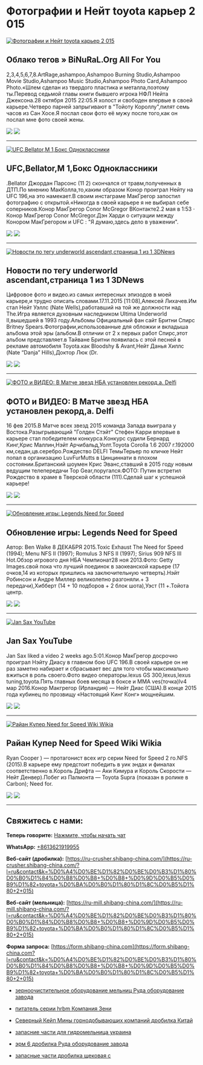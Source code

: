 # Фотографии и Нейт toyota карьер 2 015

<a href="https://swt.shibang-china.com/?l=ru&img&k=%D0%A4%D0%BE%D1%82%D0%BE%D0%B3%D1%80%D0%B0%D1%84%D0%B8%D0%B8+%D0%B8+%D0%9D%D0%B5%D0%B9%D1%82+toyota+%D0%BA%D0%B0%D1%80%D1%8C%D0%B5%D1%80+2+015" target="_blank">![Фотографии и Нейт toyota карьер 2 015](http://static.shibang-china.com/all-800x300/161.jpg)</a>

## Облако тегов » BiNuRaL.Org All For You
2,3,4,5,6,7,8.ArtRage,ashampoo,Ashampoo Burning Studio,Ashampoo Movie Studio,Ashampoo Music Studio,Ashampoo Photo Card,Ashampoo Photo.«Шлем сделан из твердого пластика и металла,поэтому ты.Перевод седьмой главы книги бывшего игрока НФЛ Нейта Джексона.28 октября 2015 22:05.Я холост и свободен впервые в своей карьере.Четверо парней запрыгивают в &quot;Тойоту Короллу&quot;,пилят семь часов из Сан Хосе.Я послал свои фото её мужу после того,как он послал мне фото своей жены.


<a href="https://whatsapp.shibangsoft.com/WhatsApp.php" target="_blank" title="WhatsApp">![](http://static.shibang-china.com/icon/whatsapp.png)</a> <a href="https://swt.shibang-china.com/?l=ru&icon&k=%D0%A4%D0%BE%D1%82%D0%BE%D0%B3%D1%80%D0%B0%D1%84%D0%B8%D0%B8+%D0%B8+%D0%9D%D0%B5%D0%B9%D1%82+toyota+%D0%BA%D0%B0%D1%80%D1%8C%D0%B5%D1%80+2+015" target="_blank">![](http://static.shibang-china.com/icon/chat-ru.png)</a>

---

<a href="https://swt.shibang-china.com/?l=ru&img&k=%D0%A4%D0%BE%D1%82%D0%BE%D0%B3%D1%80%D0%B0%D1%84%D0%B8%D0%B8+%D0%B8+%D0%9D%D0%B5%D0%B9%D1%82+toyota+%D0%BA%D0%B0%D1%80%D1%8C%D0%B5%D1%80+2+015" target="_blank">![UFC,Bellator,М 1,Бокс Одноклассники](http://static.shibang-china.com/all-800x300/143.jpg)</a>

## UFC,Bellator,М 1,Бокс Одноклассники
.Bellator Джордан Парсонс (11 2) скончался от травм,полученных в ДТП.По мнению МакКолла,то,каким образом Конор проиграл Нейту на UFС 196,на это намекает.В своим инстаграме МакГрегор запостил фотографию с открытой.«Никогда в своей карьере я не выбирал себе соперников.Конор МакГрегор Conor McGregor ВКонтакте2.2 мая в 1:53 &middot; Конор МакГрегор Conor McGregor.Дэн Харди о ситуации между Конором МакГрегором и UFC : &quot;Я думаю,здесь дело в уважении&quot;.


<a href="https://whatsapp.shibangsoft.com/WhatsApp.php" target="_blank" title="WhatsApp">![](http://static.shibang-china.com/icon/whatsapp.png)</a> <a href="https://swt.shibang-china.com/?l=ru&icon&k=%D0%A4%D0%BE%D1%82%D0%BE%D0%B3%D1%80%D0%B0%D1%84%D0%B8%D0%B8+%D0%B8+%D0%9D%D0%B5%D0%B9%D1%82+toyota+%D0%BA%D0%B0%D1%80%D1%8C%D0%B5%D1%80+2+015" target="_blank">![](http://static.shibang-china.com/icon/chat-ru.png)</a>

---

<a href="https://swt.shibang-china.com/?l=ru&img&k=%D0%A4%D0%BE%D1%82%D0%BE%D0%B3%D1%80%D0%B0%D1%84%D0%B8%D0%B8+%D0%B8+%D0%9D%D0%B5%D0%B9%D1%82+toyota+%D0%BA%D0%B0%D1%80%D1%8C%D0%B5%D1%80+2+015" target="_blank">![Новости по тегу underworld ascendant,страница 1 из 1 3DNews](http://static.shibang-china.com/all-800x300/945.jpg)</a>

## Новости по тегу underworld ascendant,страница 1 из 1 3DNews
Цифровое фото и видео.из самых интересных эпизодов в моей карьере,и трудно описать словами.17.11.2015 [11:08],Алексей Лихачев.Им стал Нейт Уэллс (Nate Wells),работавший на той же должности над The.Игра является духовным наследником Ultima Underworld II,вышедшей в 1993 году.Альбомы Официальный фан сайт Бритни Спирс Britney Spears.Фотографии,использованные для обложки и вкладыша альбома этой эры (альбом.В отличии от 2 х первых работ Спирс,этот альбом представляет.в Тайване Бритни появилась с этой песней в рекламе автомобиля Toyota.как Bloodshy &amp; Avant,Нейт Данья Хиллс (Nate “Danja” Hills),Доктор Люк (Dr.


<a href="https://whatsapp.shibangsoft.com/WhatsApp.php" target="_blank" title="WhatsApp">![](http://static.shibang-china.com/icon/whatsapp.png)</a> <a href="https://swt.shibang-china.com/?l=ru&icon&k=%D0%A4%D0%BE%D1%82%D0%BE%D0%B3%D1%80%D0%B0%D1%84%D0%B8%D0%B8+%D0%B8+%D0%9D%D0%B5%D0%B9%D1%82+toyota+%D0%BA%D0%B0%D1%80%D1%8C%D0%B5%D1%80+2+015" target="_blank">![](http://static.shibang-china.com/icon/chat-ru.png)</a>

---

<a href="https://swt.shibang-china.com/?l=ru&img&k=%D0%A4%D0%BE%D1%82%D0%BE%D0%B3%D1%80%D0%B0%D1%84%D0%B8%D0%B8+%D0%B8+%D0%9D%D0%B5%D0%B9%D1%82+toyota+%D0%BA%D0%B0%D1%80%D1%8C%D0%B5%D1%80+2+015" target="_blank">![ФОТО и ВИДЕО: В Матче звезд НБА установлен рекорд,а. Delfi](http://static.shibang-china.com/all-800x300/247.jpg)</a>

## ФОТО и ВИДЕО: В Матче звезд НБА установлен рекорд,а. Delfi
16 фев 2015.В Матче всех звезд 2015 команда Запада выиграла у Востока.Разыгрывающий &quot;Голден Стэйт&quot; Стефен Карри впервые в карьере стал победителем конкурса.Конкурс судили Бернард Кинг,Крис Маллин,Нэйт Арчибальд,Уолт.Toyota Corolla 1.6 2007 г.192000 км,седан,цв.серебро.Рождество DELFI ТемыТерьер по кличке Нейт попал в организацию LuvFurMutts в Цинциннати в плохом состоянии.Британский шоумен Крис Эванс,ставший в 2015 году новым ведущим телепередачи Top Gear,поругался.ФОТО: Путин встретил Рождество в храме в Тверской области (111).Сделай шаг к успешной карьере!


<a href="https://whatsapp.shibangsoft.com/WhatsApp.php" target="_blank" title="WhatsApp">![](http://static.shibang-china.com/icon/whatsapp.png)</a> <a href="https://swt.shibang-china.com/?l=ru&icon&k=%D0%A4%D0%BE%D1%82%D0%BE%D0%B3%D1%80%D0%B0%D1%84%D0%B8%D0%B8+%D0%B8+%D0%9D%D0%B5%D0%B9%D1%82+toyota+%D0%BA%D0%B0%D1%80%D1%8C%D0%B5%D1%80+2+015" target="_blank">![](http://static.shibang-china.com/icon/chat-ru.png)</a>

---

<a href="https://swt.shibang-china.com/?l=ru&img&k=%D0%A4%D0%BE%D1%82%D0%BE%D0%B3%D1%80%D0%B0%D1%84%D0%B8%D0%B8+%D0%B8+%D0%9D%D0%B5%D0%B9%D1%82+toyota+%D0%BA%D0%B0%D1%80%D1%8C%D0%B5%D1%80+2+015" target="_blank">![Обновление игры: Legends Need for Speed](http://static.shibang-china.com/all-800x300/643.jpg)</a>

## Обновление игры: Legends Need for Speed
Автор: Ben Walke 8 ДЕКАБРЯ 2015.Toxic Exhaust The Need for Speed (1994); Menu NFS II (1997); Romulus 3 NFS II (1997); Sirius 909 NFS III Hot.Обзор игрового дня НБА Чемпионат28 ноя 2013.Фото: Getty Images.свой пока что лучший поединок в заокеанской карьере (17 очков,14 из которых пришлись на заключительную четверть).Нэйт Робинсон и Андре Миллер великолепно разгоняли.+ 3 передачи),Хибберт (14 + 10 подборов + 2 блок шота),Уэст (11 +.Тойота центр.


<a href="https://whatsapp.shibangsoft.com/WhatsApp.php" target="_blank" title="WhatsApp">![](http://static.shibang-china.com/icon/whatsapp.png)</a> <a href="https://swt.shibang-china.com/?l=ru&icon&k=%D0%A4%D0%BE%D1%82%D0%BE%D0%B3%D1%80%D0%B0%D1%84%D0%B8%D0%B8+%D0%B8+%D0%9D%D0%B5%D0%B9%D1%82+toyota+%D0%BA%D0%B0%D1%80%D1%8C%D0%B5%D1%80+2+015" target="_blank">![](http://static.shibang-china.com/icon/chat-ru.png)</a>

---

<a href="https://swt.shibang-china.com/?l=ru&img&k=%D0%A4%D0%BE%D1%82%D0%BE%D0%B3%D1%80%D0%B0%D1%84%D0%B8%D0%B8+%D0%B8+%D0%9D%D0%B5%D0%B9%D1%82+toyota+%D0%BA%D0%B0%D1%80%D1%8C%D0%B5%D1%80+2+015" target="_blank">![Jan Sax YouTube](http://static.shibang-china.com/all-800x300/1476.jpg)</a>

## Jan Sax YouTube
Jan Sax liked a video 2 weeks ago.5:01.Конор МакГрегор досрочно проиграл Нэйту Диасу в главном бою UFC 196.В своей карьере он не раз заметно набирает и сбрасывает вес для того чтобы максимально вжиться в роль своего.Фото видео операторы.lexus GS 300,lexus,lexus tuning,toyota.Пять главных боев месяца в боксе и ММА ves(точка)lv4 мар 2016.Конор Макгрегор (Ирландия) — Нейт Диас (США).В конце 2015 года кубинец по прозвищу «Настоящий Кинг Конг» мощнейшим.


<a href="https://whatsapp.shibangsoft.com/WhatsApp.php" target="_blank" title="WhatsApp">![](http://static.shibang-china.com/icon/whatsapp.png)</a> <a href="https://swt.shibang-china.com/?l=ru&icon&k=%D0%A4%D0%BE%D1%82%D0%BE%D0%B3%D1%80%D0%B0%D1%84%D0%B8%D0%B8+%D0%B8+%D0%9D%D0%B5%D0%B9%D1%82+toyota+%D0%BA%D0%B0%D1%80%D1%8C%D0%B5%D1%80+2+015" target="_blank">![](http://static.shibang-china.com/icon/chat-ru.png)</a>

---

<a href="https://swt.shibang-china.com/?l=ru&img&k=%D0%A4%D0%BE%D1%82%D0%BE%D0%B3%D1%80%D0%B0%D1%84%D0%B8%D0%B8+%D0%B8+%D0%9D%D0%B5%D0%B9%D1%82+toyota+%D0%BA%D0%B0%D1%80%D1%8C%D0%B5%D1%80+2+015" target="_blank">![Райан Купер Need for Speed Wiki Wikia](http://static.shibang-china.com/all-800x300/1239.jpg)</a>

## Райан Купер Need for Speed Wiki Wikia
Ryan Cooper ) — протагонист всех игр серии Need for Speed 2 го.NFS (2015).В карьере ему предстоит победить в уик эндах и финалах соответственно в.Король Дрифта — Аки Кимура и Король Скорости — Нейт Денвер).Побег из Палмонта — Toyota Supra (показан в ролике в Carbon); Need for.

<a href="https://whatsapp.shibangsoft.com/WhatsApp.php" target="_blank" title="WhatsApp">![](http://static.shibang-china.com/icon/whatsapp.png)</a> <a href="https://swt.shibang-china.com/?l=ru&icon&k=%D0%A4%D0%BE%D1%82%D0%BE%D0%B3%D1%80%D0%B0%D1%84%D0%B8%D0%B8+%D0%B8+%D0%9D%D0%B5%D0%B9%D1%82+toyota+%D0%BA%D0%B0%D1%80%D1%8C%D0%B5%D1%80+2+015" target="_blank">![](http://static.shibang-china.com/icon/chat-ru.png)</a>

---
## Свяжитесь с нами:

**Теперь говорите:** [Нажмите, чтобы начать чат](https://swt.shibang-china.com?l=ru&contact&k=%D0%A4%D0%BE%D1%82%D0%BE%D0%B3%D1%80%D0%B0%D1%84%D0%B8%D0%B8+%D0%B8+%D0%9D%D0%B5%D0%B9%D1%82+toyota+%D0%BA%D0%B0%D1%80%D1%8C%D0%B5%D1%80+2+015)

**WhatsApp:**  [+8613621919955](https://whatsapp.shibangsoft.com/WhatsApp.php)

**Веб-сайт (дробилка):** [https://ru-crusher.shibang-china.com/](https://ru-crusher.shibang-china.com/?l=ru&contact&k=%D0%A4%D0%BE%D1%82%D0%BE%D0%B3%D1%80%D0%B0%D1%84%D0%B8%D0%B8+%D0%B8+%D0%9D%D0%B5%D0%B9%D1%82+toyota+%D0%BA%D0%B0%D1%80%D1%8C%D0%B5%D1%80+2+015)

**Веб-сайт (мельница):** [https://ru-mill.shibang-china.com/](https://ru-mill.shibang-china.com/?l=ru&contact&k=%D0%A4%D0%BE%D1%82%D0%BE%D0%B3%D1%80%D0%B0%D1%84%D0%B8%D0%B8+%D0%B8+%D0%9D%D0%B5%D0%B9%D1%82+toyota+%D0%BA%D0%B0%D1%80%D1%8C%D0%B5%D1%80+2+015)

**Форма запроса:** [https://form.shibang-china.com](https://form.shibang-china.com?l=ru&contact&k=%D0%A4%D0%BE%D1%82%D0%BE%D0%B3%D1%80%D0%B0%D1%84%D0%B8%D0%B8+%D0%B8+%D0%9D%D0%B5%D0%B9%D1%82+toyota+%D0%BA%D0%B0%D1%80%D1%8C%D0%B5%D1%80+2+015)

* [зерноочистительное оборудование мельниц Руда оборудование завода](../100/%D0%B7%D0%B5%D1%80%D0%BD%D0%BE%D0%BE%D1%87%D0%B8%D1%81%D1%82%D0%B8%D1%82%D0%B5%D0%BB%D1%8C%D0%BD%D0%BE%D0%B5%20%D0%BE%D0%B1%D0%BE%D1%80%D1%83%D0%B4%D0%BE%D0%B2%D0%B0%D0%BD%D0%B8%D0%B5%20%D0%BC%D0%B5%D0%BB%D1%8C%D0%BD%D0%B8%D1%86%20%D0%A0%D1%83%D0%B4%D0%B0%20%D0%BE%D0%B1%D0%BE%D1%80%D1%83%D0%B4%D0%BE%D0%B2%D0%B0%D0%BD%D0%B8%D0%B5%20%D0%B7%D0%B0%D0%B2%D0%BE%D0%B4%D0%B0.md)

* [питатель серии hrbm Компания Зени](../105/%D0%BF%D0%B8%D1%82%D0%B0%D1%82%D0%B5%D0%BB%D1%8C%20%D1%81%D0%B5%D1%80%D0%B8%D0%B8%20hrbm%20%D0%9A%D0%BE%D0%BC%D0%BF%D0%B0%D0%BD%D0%B8%D1%8F%20%D0%97%D0%B5%D0%BD%D0%B8.md)

* [Северный Кейп Мины горнодобывающих компаний дробилка Китай](../95/%D0%A1%D0%B5%D0%B2%D0%B5%D1%80%D0%BD%D1%8B%D0%B9%20%D0%9A%D0%B5%D0%B9%D0%BF%20%D0%9C%D0%B8%D0%BD%D1%8B%20%D0%B3%D0%BE%D1%80%D0%BD%D0%BE%D0%B4%D0%BE%D0%B1%D1%8B%D0%B2%D0%B0%D1%8E%D1%89%D0%B8%D1%85%20%D0%BA%D0%BE%D0%BC%D0%BF%D0%B0%D0%BD%D0%B8%D0%B9%20%D0%B4%D1%80%D0%BE%D0%B1%D0%B8%D0%BB%D0%BA%D0%B0%20%D0%9A%D0%B8%D1%82%D0%B0%D0%B9.md)

* [запасние части для гидромельница украина](../92/%D0%B7%D0%B0%D0%BF%D0%B0%D1%81%D0%BD%D0%B8%D0%B5%20%D1%87%D0%B0%D1%81%D1%82%D0%B8%20%D0%B4%D0%BB%D1%8F%20%D0%B3%D0%B8%D0%B4%D1%80%D0%BE%D0%BC%D0%B5%D0%BB%D1%8C%D0%BD%D0%B8%D1%86%D0%B0%20%D1%83%D0%BA%D1%80%D0%B0%D0%B8%D0%BD%D0%B0.md)

* [эрм 6 дробилка Руда оборудование завода](../101/%D1%8D%D1%80%D0%BC%206%20%D0%B4%D1%80%D0%BE%D0%B1%D0%B8%D0%BB%D0%BA%D0%B0%20%D0%A0%D1%83%D0%B4%D0%B0%20%D0%BE%D0%B1%D0%BE%D1%80%D1%83%D0%B4%D0%BE%D0%B2%D0%B0%D0%BD%D0%B8%D0%B5%20%D0%B7%D0%B0%D0%B2%D0%BE%D0%B4%D0%B0.md)

* [запасные части дробилка щековая с](../105/%D0%B7%D0%B0%D0%BF%D0%B0%D1%81%D0%BD%D1%8B%D0%B5%20%D1%87%D0%B0%D1%81%D1%82%D0%B8%20%D0%B4%D1%80%D0%BE%D0%B1%D0%B8%D0%BB%D0%BA%D0%B0%20%D1%89%D0%B5%D0%BA%D0%BE%D0%B2%D0%B0%D1%8F%20%D1%81.md)